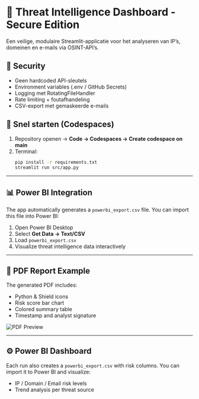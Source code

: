 # 🧠 Threat Intelligence Dashboard - Secure Edition

Een veilige, modulaire Streamlit-applicatie voor het analyseren van IP’s, domeinen en e-mails via OSINT-API’s.

## 🔐 Security
- Geen hardcoded API-sleutels
- Environment variables (.env / GitHub Secrets)
- Logging met RotatingFileHandler
- Rate limiting + foutafhandeling
- CSV-export met gemaskeerde e-mails

## 🚀 Snel starten (Codespaces)
1. Repository openen → **Code → Codespaces → Create codespace on main**
2. Terminal:
   ```bash
   pip install -r requirements.txt
   streamlit run src/app.py
---

## 📊 Power BI Integration
The app automatically generates a `powerbi_export.csv` file.
You can import this file into Power BI:
1. Open Power BI Desktop
2. Select **Get Data → Text/CSV**
3. Load `powerbi_export.csv`
4. Visualize threat intelligence data interactively

---

## 🧠 PDF Report Example

The generated PDF includes:
- Python & Shield icons
- Risk score bar chart
- Colored summary table
- Timestamp and analyst signature

![PDF Preview](https://upload.wikimedia.org/wikipedia/commons/8/87/PDF_file_icon.svg)

---

## ⚙️ Power BI Dashboard

Each run also creates a `powerbi_export.csv` with risk columns.
You can import it to Power BI and visualize:
- IP / Domain / Email risk levels
- Trend analysis per threat source
